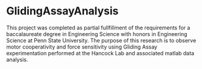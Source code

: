 # GlidingAssayAnalysis
This project was completed as partial fullfillment of the requirements for a baccalaureate degree in Engineering Science with honors in Engineering Science at Penn State University. The purpose of this research is to observe motor cooperativity and force sensitivity using Gliding Assay experimentation performed at the Hancock Lab and associated matlab data analysis.
